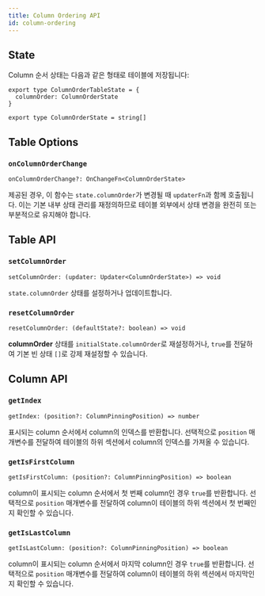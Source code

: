 ```yaml
---
title: Column Ordering API
id: column-ordering
---
```


## State

Column 순서 상태는 다음과 같은 형태로 테이블에 저장됩니다:

```tsx
export type ColumnOrderTableState = {
  columnOrder: ColumnOrderState
}

export type ColumnOrderState = string[]
```

## Table Options

### `onColumnOrderChange`

```tsx
onColumnOrderChange?: OnChangeFn<ColumnOrderState>
```

제공된 경우, 이 함수는 `state.columnOrder`가 변경될 때 `updaterFn`과 함께 호출됩니다. 이는 기본 내부 상태 관리를 재정의하므로 테이블 외부에서 상태 변경을 완전히 또는 부분적으로 유지해야 합니다.

## Table API

### `setColumnOrder`

```tsx
setColumnOrder: (updater: Updater<ColumnOrderState>) => void
```

`state.columnOrder` 상태를 설정하거나 업데이트합니다.

### `resetColumnOrder`

```tsx
resetColumnOrder: (defaultState?: boolean) => void
```

**columnOrder** 상태를 `initialState.columnOrder`로 재설정하거나, `true`를 전달하여 기본 빈 상태 `[]`로 강제 재설정할 수 있습니다.

## Column API

### `getIndex`

```tsx
getIndex: (position?: ColumnPinningPosition) => number
```

표시되는 column 순서에서 column의 인덱스를 반환합니다. 선택적으로 `position` 매개변수를 전달하여 테이블의 하위 섹션에서 column의 인덱스를 가져올 수 있습니다.

### `getIsFirstColumn`

```tsx
getIsFirstColumn: (position?: ColumnPinningPosition) => boolean
```

column이 표시되는 column 순서에서 첫 번째 column인 경우 `true`를 반환합니다. 선택적으로 `position` 매개변수를 전달하여 column이 테이블의 하위 섹션에서 첫 번째인지 확인할 수 있습니다.

### `getIsLastColumn`

```tsx
getIsLastColumn: (position?: ColumnPinningPosition) => boolean
```

column이 표시되는 column 순서에서 마지막 column인 경우 `true`를 반환합니다. 선택적으로 `position` 매개변수를 전달하여 column이 테이블의 하위 섹션에서 마지막인지 확인할 수 있습니다.